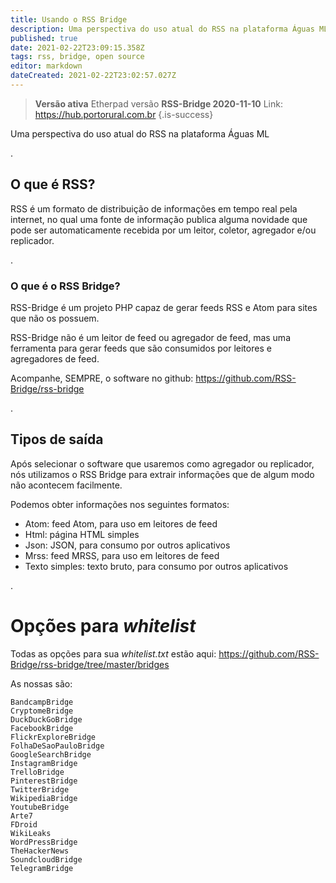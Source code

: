 ```yaml
---
title: Usando o RSS Bridge
description: Uma perspectiva do uso atual do RSS na plataforma Águas ML
published: true
date: 2021-02-22T23:09:15.358Z
tags: rss, bridge, open source
editor: markdown
dateCreated: 2021-02-22T23:02:57.027Z
---
```


> **Versão ativa**
Etherpad versão **RSS-Bridge 2020-11-10**
Link: https://hub.portorural.com.br
{.is-success}

Uma perspectiva do uso atual do RSS na plataforma Águas ML


.
## O que é RSS?

RSS é um formato de distribuição de informações em tempo real pela internet, no qual uma fonte de informação publica alguma novidade que pode ser automaticamente recebida por um leitor, coletor, agregador e/ou replicador.

.
### O que é o RSS Bridge?
RSS-Bridge é um projeto PHP capaz de gerar feeds RSS e Atom para sites que não os possuem. 

RSS-Bridge não é um leitor de feed ou agregador de feed, mas uma ferramenta para gerar feeds que são consumidos por leitores e agregadores de feed.

Acompanhe, SEMPRE, o software no github: https://github.com/RSS-Bridge/rss-bridge

.

## Tipos de saída
Após selecionar o software que usaremos como agregador ou replicador, nós utilizamos o RSS Bridge para extrair informações que de algum modo não acontecem facilmente.

Podemos obter informações nos seguintes formatos:

- Atom: feed Atom, para uso em leitores de feed
- Html: página HTML simples
- Json: JSON, para consumo por outros aplicativos
- Mrss: feed MRSS, para uso em leitores de feed
- Texto simples: texto bruto, para consumo por outros aplicativos

.
# Opções para *whitelist*
Todas as opções para sua *whitelist.txt* estão aqui: https://github.com/RSS-Bridge/rss-bridge/tree/master/bridges

As nossas são:

```texto
BandcampBridge
CryptomeBridge
DuckDuckGoBridge
FacebookBridge
FlickrExploreBridge
FolhaDeSaoPauloBridge
GoogleSearchBridge
InstagramBridge
TrelloBridge
PinterestBridge
TwitterBridge
WikipediaBridge
YoutubeBridge
Arte7
FDroid
WikiLeaks
WordPressBridge
TheHackerNews
SoundcloudBridge
TelegramBridge
```